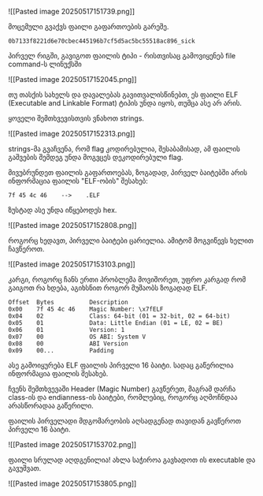 
![[Pasted image 20250517151739.png]]

მოცემული გვაქვს ფაილი გაფართოების გარეშე.

```
0b7133f8221d6e70cbec445196b7cf5d5ac5bc55518ac896_sick
```

პირველ რიგში, გავიგოთ ფაილის ტიპი - რისთვისაც გამოვიყენებ file command-ს ლინუქსში

![[Pasted image 20250517152045.png]]

თუ თასქის სახელს და დავალებას გავითვალისწინებთ, ეს ფაილი ELF (Executable and Linkable Format) ტიპის უნდა იყოს, თუმცა ასე არ არის.

ყოველი შემთხვევისთვის ვნახოთ strings.

![[Pasted image 20250517152313.png]]

strings-მა გვაჩვენა, რომ flag კოდირებულია, შესაბამისად, ამ ფაილის გაშვების შემდეგ უნდა მოგვცეს დეკოდირებული flag.

მივუბრუნდეთ ფაილის გაფართოებას, ზოგადად, პირველ ბაიტებში არის ინფორმაცია ფაილის "ELF-ობის" შესახებ:

```
7f 45 4c 46    -->    .ELF

```

ზუსტად ასე უნდა იწყებოდეს hex.

![[Pasted image 20250517152808.png]]

როგორც ხედავთ, პირველი ბაიტები ცარიელია. ამიტომ მოგვიწევს ხელით ჩავწეროთ.

![[Pasted image 20250517153103.png]]

კარგი, როგორც ჩანს ერთი პრობლემა მოვიშორეთ, უფრო კარგად რომ გაიგოთ რა ხდება, აგიხსნით როგორ მუშაობს ზოგადად ELF.

```
Offset  Bytes          Description
0x00    7f 45 4c 46    Magic Number: \x7fELF
0x04    02             Class: 64-bit (01 = 32-bit, 02 = 64-bit)
0x05    01             Data: Little Endian (01 = LE, 02 = BE)
0x06    01             Version: 1
0x07    00             OS ABI: System V
0x08    00             ABI Version
0x09    00...          Padding
```

ასე გამოიყურება ELF ფაილის პირველი 16 ბაიტი. სადაც გაწერილია ინფორმაცია ფაილის შესახებ.

ჩვენს შემთხვევაში Header (Magic Number) გავწერეთ, მაგრამ დარჩა class-ის და endianness-ის ბაიტები, რომლებიც, როგორც აღმოჩნდაა არასწორადაა გაწერილი.

ფაილის პირველადი მდგომარეობის აღსადგენად თავიდან გავწეროთ პირველი 16 ბაიტი.

![[Pasted image 20250517153702.png]]

ფაილი სრულად აღდგენილია! ახლა საჭიროა გავხადოთ ის executable და გავუშვათ.

![[Pasted image 20250517153805.png]]